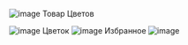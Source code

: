 ![image](https://github.com/ruzevoy/laba5-7/assets/144316407/c6795262-3cd5-4898-ab4f-013df25a613c)
Товар Цветов

![image](https://github.com/ruzevoy/laba5-7/assets/144316407/0c0328a2-6f35-4fdf-b881-422693a7fdd9)
Цветок 
![image](https://github.com/ruzevoy/laba5-7/assets/144316407/91fa4d28-0f9e-4bbf-92f2-32543a8a0f94)
Избранное 
![image](https://github.com/ruzevoy/laba5-7/assets/144316407/13fd048b-5f0d-46f6-9976-3968ba037f06)



